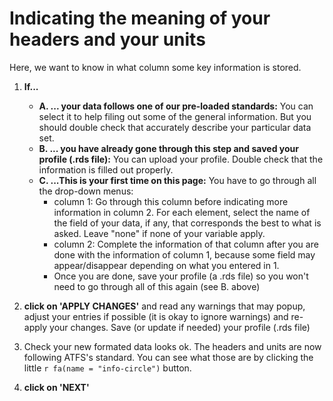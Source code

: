 # Indicating the meaning of your headers and your units

Here, we want to know in what column some key information is stored.

 1. **If...**

     - **A. ... your data follows one of our pre-loaded standards:** You can select it to help filing out some of the general information. But you should double check that accurately describe your particular data set.
     - **B. ... you have already gone through this step and saved your profile (.rds file):** You can upload your profile. Double check that the information is filled out properly.
     - **C. ...This is your first time on this page:** You have to go through all the drop-down menus:
       - column 1: Go through this column before indicating more information in column 2. For each element, select the name of the field of your data, if any, that corresponds the best to what is asked. Leave "none" if none of your variable apply.
       - column 2: Complete the information of that column after you are done with the information of column 1, because some field may appear/disappear depending on what you entered in 1.
       - Once you are done, save your profile (a .rds file) so you won't need to go through all of this again (see B. above) 
       
 2. **click on 'APPLY CHANGES'** and read any warnings that may popup, adjust your entries if possible (it is okay to ignore warnings) and re-apply your changes. Save (or update if needed) your profile (.rds file)

 3. Check your new formated data looks ok. The headers and units are now following ATFS's standard. You can see what those are by clicking the little `r fa(name = "info-circle")` button.
 
 5. **click on 'NEXT'**




